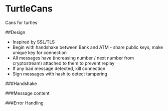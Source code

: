# TurtleCans

Cans for turtles

##Design

* Inspired by SSL/TLS
* Begin with handshake between Bank and ATM - share public keys, make unique key 
for connection
* All messages have (increasing number / next number from cryptostream) attached
to them to prevent replay
* If any bad message detected, kill connection
* Sign messages with hash to detect tampering

###Handshake

###Message content

###Error Handling
